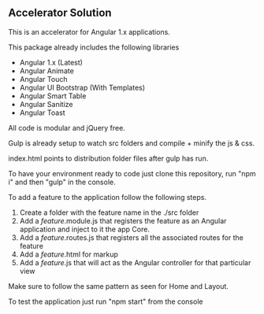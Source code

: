 ## Accelerator Solution 

This is an accelerator for Angular 1.x applications.

This package already includes the following libraries

* Angular 1.x (Latest)
* Angular Animate
* Angular Touch
* Angular UI Bootstrap (With Templates)
* Angular Smart Table
* Angular Sanitize
* Angular Toast

All code is modular and jQuery free.

Gulp is already setup to watch src folders and compile + minify the js & css.

index.html points to distribution folder files after gulp has run.

To have your environment ready to code just clone this repository, run "npm i" and then "gulp" in the console.

To add a feature to the application follow the following steps.

1. Create a folder with the feature name in the ./src folder
2. Add a *feature*.module.js that registers the feature as an Angular application and inject to it the app Core.
3. Add a *feature*.routes.js that registers all the associated routes for the feature
4. Add a *feature*.html for markup
5. Add a *feature*.js that will act as the Angular controller for that particular view

Make sure to follow the same pattern as seen for Home and Layout.

To test the application just run "npm start" from the console
